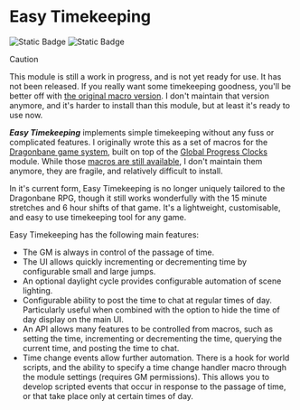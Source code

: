 # Easy Timekeeping

![Static Badge](https://img.shields.io/badge/Module%20Status%3A-Alpha-red)
![Static Badge](https://img.shields.io/badge/Version-0.4.5-blue)

> [!CAUTION]
> This module is still a work in progress, and is not yet ready for use. It has not been released. If you really want some timekeeping goodness, you'll be better off with [the original macro version](https://github.com/DC23/foundry-macros/blob/main/dbtime/dbtime-readme.md). I don't maintain that version anymore, and it's harder to install than this module, but at least it's ready to use now.

***Easy Timekeeping*** implements simple timekeeping without any fuss or complicated features. I originally wrote this as a set of macros for the [Dragonbane game system](https://foundryvtt.com/packages/dragonbane), built on top of the [Global Progress Clocks](https://foundryvtt.com/packages/global-progress-clocks) module. While those [macros are still available](https://github.com/DC23/foundry-macros/blob/main/dbtime/dbtime-readme.md), I don't maintain them anymore, they are fragile, and relatively difficult to install.

In it's current form, Easy Timekeeping is no longer uniquely tailored to the Dragonbane RPG, though it still works wonderfully with the 15 minute stretches and 6 hour shifts of that game. It's a lightweight, customisable, and easy to use timekeeping tool for any game.

Easy Timekeeping has the following main features:

- The GM is always in control of the passage of time.
- The UI allows quickly incrementing or decrementing time by configurable small and large jumps.
- An optional daylight cycle provides configurable automation of scene lighting.
- Configurable ability to post the time to chat at regular times of day. Particularly useful when combined with the option to hide the time of day display on the main UI.
- An API allows many features to be controlled from macros, such as setting the time, incrementing or decrementing the time, querying the current time, and posting the time to chat.
- Time change events allow further automation. There is a hook for world scripts, and the ability to specify a time change handler macro through the module settings (requires GM permissions). This allows you to develop scripted events that occur in response to the passage of time, or that take place only at certain times of day.
